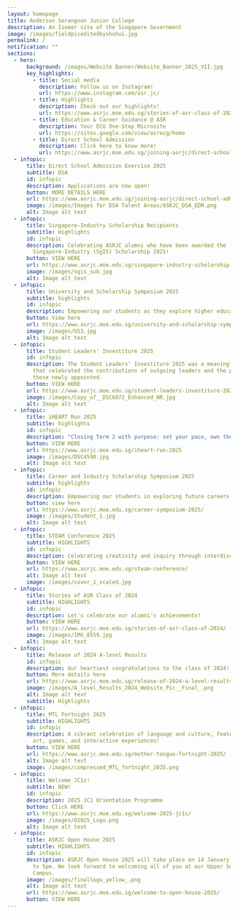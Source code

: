```yaml
---
layout: homepage
title: Anderson Serangoon Junior College
description: An Isomer site of the Singapore Government
image: /images/fieldpiceditedbyshuhui.jpg
permalink: /
notification: ""
sections:
  - hero:
      background: /images/Website Banner/Website_Banner_2025_VII.jpg
      key_highlights:
        - title: Social media
          description: Follow us on Instagram!
          url: https://www.instagram.com/asr.jc/
        - title: Highlights
          description: Check out our highlights!
          url: https://www.asrjc.moe.edu.sg/stories-of-asr-class-of-2024/
        - title: Education & Career Guidance @ ASR
          description: Your ECG One-Stop Microsite
          url: https://sites.google.com/view/asrecg/home
        - title: Direct School Admission
          description: Click here to know more!
          url: https://www.asrjc.moe.edu.sg/joining-asrjc/direct-school-admission/
  - infopic:
      title: Direct School Admission Exercise 2025
      subtitle: DSA
      id: infopic
      description: Applications are now open!
      button: MORE DETAILS HERE
      url: https://www.asrjc.moe.edu.sg/joining-asrjc/direct-school-admission/
      image: /images/Images for DSA Talent Areas/ASRJC_DSA_EDM.png
      alt: Image alt text
  - infopic:
      title: Singapore-Industry Scholarship Recipients
      subtitle: Highlights
      id: infopic
      description: Celebrating ASRJC alumni who have been awarded the
        Singapore-Industry (SgIS) Scholarship 2025!
      button: VIEW HERE
      url: https://www.asrjc.moe.edu.sg/singapore-industry-scholarship-recipients-2025/
      image: /images/sgis_sub.jpg
      alt: Image alt text
  - infopic:
      title: University and Scholarship Symposium 2025
      subtitle: highlights
      id: infopic
      description: Empowering our students as they explore higher educational pathways!
      button: View here
      url: https://www.asrjc.moe.edu.sg/university-and-scholarship-symposium-2025/
      image: /images/US3.jpg
      alt: Image alt text
  - infopic:
      title: Student Leaders' Investiture 2025
      id: infopic
      description: The Student Leaders’ Investiture 2025 was a meaningful occasion
        that celebrated the contributions of outgoing leaders and the promise of
        those newly appointed.
      button: VIEW HERE
      url: https://www.asrjc.moe.edu.sg/student-leaders-investiture-2025/
      image: /images/Copy_of__DSC6072_Enhanced_NR.jpg
      alt: Image alt text
  - infopic:
      title: iHEART Run 2025
      subtitle: highlights
      id: infopic
      description: "Closing Term 2 with purpose: set your pace, own the race."
      button: VIEW HERE
      url: https://www.asrjc.moe.edu.sg/iheart-run-2025
      image: /images/DSC4598.jpg
      alt: Image alt text
  - infopic:
      title: Career and Industry Scholarship Symposium 2025
      subtitle: highlights
      id: infopic
      description: Empowering our students in exploring future careers!
      button: view here
      url: https://www.asrjc.moe.edu.sg/career-symposium-2025/
      image: /images/Student_1.jpg
      alt: Image alt text
  - infopic:
      title: STEAM Conference 2025
      subtitle: HIGHLIGHTS
      id: infopic
      description: Celebrating creativity and inquiry through interdisciplinary learning.
      button: VIEW HERE
      url: https://www.asrjc.moe.edu.sg/steam-conference/
      alt: Image alt text
      image: /images/cover_1_scaled.jpg
  - infopic:
      title: Stories of ASR Class of 2024
      subtitle: HIGHLIGHTS
      id: infopic
      description: Let's celebrate our alumni's achievements!
      button: VIEW HERE
      url: https://www.asrjc.moe.edu.sg/stories-of-asr-class-of-2024/
      image: /images/IMG_8559.jpg
      alt: Image alt text
  - infopic:
      title: Release of 2024 A-level Results
      id: infopic
      description: Our heartiest congratulations to the class of 2024!
      button: More details here
      url: https://www.asrjc.moe.edu.sg/release-of-2024-a-level-results/
      image: /images/A_level_Results_2024_Website_Pic__Final_.png
      alt: Image alt text
      subtitle: Highlights
  - infopic:
      title: MTL Fortnight 2025
      subtitle: HIGHLIGHTS
      id: infopic
      description: A vibrant celebration of language and culture, featuring music,
        art, games, and interactive experiences!
      button: VIEW HERE
      url: https://www.asrjc.moe.edu.sg/mother-tongue-fortnight-2025/
      alt: Image alt text
      image: /images/compressed_MTL_fortnight_2025.png
  - infopic:
      title: Welcome JC1s!
      subtitle: NEW!
      id: infopic
      description: 2025 JC1 Orientation Programme
      button: Click HERE
      url: https://www.asrjc.moe.edu.sg/welcome-2025-jc1s/
      image: /images/O2025_Logo.png
      alt: Image alt text
  - infopic:
      title: ASRJC Open House 2025
      subtitle: HIGHLIGHTS
      id: infopic
      description: ASRJC Open House 2025 will take place on 14 January Tuesday, 10am
        to 5pm. We look forward to welcoming all of you at our Upper Serangoon
        Campus.
      image: /images/finallogo_yellow_.png
      alt: Image alt text
      url: https://www.asrjc.moe.edu.sg/welcome-to-open-house-2025/
      button: VIEW HERE
---
```

